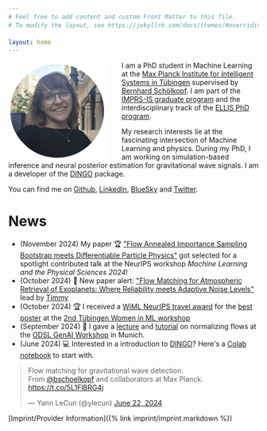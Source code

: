 ```yaml
---
# Feel free to add content and custom Front Matter to this file.
# To modify the layout, see https://jekyllrb.com/docs/themes/#overriding-theme-defaults

layout: home
---
```

<img src="assets/photo_website_new.jpeg" width="200" style="float: left; margin-right: 2em;">

I am a PhD student in Machine Learning at the [Max Planck Institute for Intelligent Systems in Tübingen](https://is.mpg.de) supervised by [Bernhard Schölkopf](https://is.mpg.de/~bs). I am part of the [IMPRS-IS graduate program](https://imprs.is.mpg.de/scholars) and the interdisciplinary track of the [ELLIS PhD program](https://ellis.eu/phd-postdoc).

My research interests lie at the fascinating intersection of Machine Learning and physics. During my PhD, I am working on simulation-based inference and neural posterior estimation for gravitational wave signals. I am a developer of the [DINGO](https://dingo-gw.readthedocs.io/en/latest/index.html) package.

You can find me on [Github](https://github.com/annalena-k), [LinkedIn](https://de.linkedin.com/in/annalena-kofler-0baa39190), [BlueSky](https://bsky.app/profile/annalenakofler.bsky.social) and [Twitter](https://twitter.com/AnnalenaKofler).


# News
* (November 2024) My paper 🏆 ["Flow Annealed Importance Sampling Bootstrap meets Differentiable Particle Physics"](https://arxiv.org/abs/2411.16234) got selected for a spotlight contributed talk at the NeurIPS workshop _Machine Learning and the Physical Sciences 2024_!
* (October 2024) 🔭 New paper alert: ["Flow Matching for Atmospheric Retrieval of Exoplanets: Where Reliability meets Adaptive Noise Levels"](https://arxiv.org/abs/2410.21477) lead by [Timmy](https://timothygebhard.de) 
* (October 2024) 🏆 I received a [WiML NeurIPS travel award](https://x.com/tuewiml/status/1848694110804201489) for the [best poster](https://github.com/annalena-k/presentations-posters-and-other-fun-things/blob/main/2024/20240516_Poster_SBI_Workshop_Munich.pdf) at the [2nd Tübingen Women in ML workshop](https://tuewiml.github.io/news.html)
* (September 2024) 🌊 I gave a [lecture](https://github.com/annalena-k/presentations-posters-and-other-fun-things/blob/main/2024/20240913_Lecture_Normalizing_flows_genAI_workshop_munich.pdf) and [tutorial](https://github.com/odsl-team/genAI-Days) on normalizing flows at the [ODSL GenAI Workshop](https://indico.ph.tum.de/event/7722/) in Munich.
* (June 2024) 💻 Interested in a introduction to [DINGO](https://dingo-gw.readthedocs.io/en/latest/index.html)? Here's a [Colab notebook](https://github.com/annalena-k/tutorial-dingo-introduction) to start with.


<blockquote class="twitter-tweet"><p lang="en" dir="ltr">Flow matching for gravitational wave detection.<br>From <a href="https://twitter.com/bschoelkopf?ref_src=twsrc%5Etfw">@bschoelkopf</a> and collaborators at Max Planck. <a href="https://t.co/5L1FlBRG4j">https://t.co/5L1FlBRG4j</a></p>&mdash; Yann LeCun (@ylecun) <a href="https://twitter.com/ylecun/status/1804644695391224065?ref_src=twsrc%5Etfw">June 22, 2024</a></blockquote> <script async src="https://platform.twitter.com/widgets.js" charset="utf-8"></script>


[Imprint/Provider Information]({% link imprint/imprint.markdown %})
